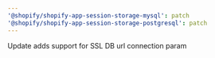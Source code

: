 ```yaml
---
'@shopify/shopify-app-session-storage-mysql': patch
'@shopify/shopify-app-session-storage-postgresql': patch
---
```


Update adds support for SSL DB url connection param
